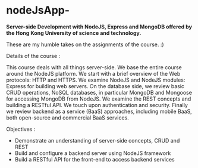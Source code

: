 # nodeJsApp-


**Server-side Development with NodeJS, Express and MongoDB offered by the Hong Kong University of science and technology.**

These are my humble takes on the assignments of the course. :) 


Details of the course : 

This course deals with all things server-side. We base the entire course around the NodeJS platform. We start with a brief overview of the Web protocols: HTTP and HTTPS. We examine NodeJS and NodeJS modules: Express for building web servers. On the database side, we review basic CRUD operations, NoSQL databases, in particular MongoDB and Mongoose for accessing MongoDB from NodeJS. We examine the REST concepts and building a RESTful API. We touch upon authentication and security. Finally we review backend as a service (BaaS) approaches, including mobile BaaS, both open-source and commercial BaaS services.

Objectives :

- Demonstrate an understanding of server-side concepts, CRUD and REST
- Build and configure a backend server using NodeJS framework
- Build a RESTful API for the front-end to access backend services

